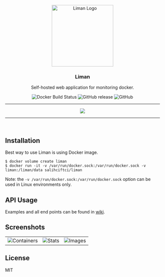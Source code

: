 <p align="center">
<img alt="Liman Logo" src="https://raw.githubusercontent.com/salihciftci/liman/master/public/img/liman.png" width=200>
</p>

<h3 align="center">Liman</h3>
<p align="center">
Self-hosted web application for monitoring docker.
</p>
<p align="center">
<img alt="Docker Build Status" src="https://img.shields.io/docker/build/salihciftci/liman">
<img alt="GitHub release" src="https://img.shields.io/github/release/salihciftci/liman">
<img alt="GitHub" src="https://img.shields.io/github/license/salihciftci/liman">
</p>

----

<p align="center">
<img src="https://user-images.githubusercontent.com/3863655/62650331-51633a80-b95f-11e9-850b-f5f4c5b1891e.png">
</p>


----

&nbsp;
## Installation

Best way to use Liman is using Docker image.

```
$ docker volume create liman
$ docker run -it -v /var/run/docker.sock:/var/run/docker.sock -v liman:/liman/data salihciftci/liman
```

Note: the `-v /var/run/docker.sock:/var/run/docker.sock` option can be used in Linux environments only. 

## API Usage 
Examples and all end points can be found in [wiki](https://github.com/salihciftci/liman/wiki/API-Usage).

## Screenshots



||||
|:-------------:|:-------:|:-------:|
|![Containers](https://user-images.githubusercontent.com/3863655/62650329-50caa400-b95f-11e9-923a-d33fd77faa65.png)|![Stats](https://user-images.githubusercontent.com/3863655/62650333-51633a80-b95f-11e9-837e-6c37901f73f6.png)|![Images](https://user-images.githubusercontent.com/3863655/62650330-50caa400-b95f-11e9-878e-ad1bde3d30ec.png)|

## License
MIT